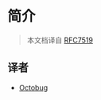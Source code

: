 # 简介

[rfc7519]: https://tools.ietf.org/html/rfc7519

> 本文档译自 [RFC7519][rfc7519]

## 译者

[octobug]: https://github.com/Octobug

- [Octobug][octobug]
